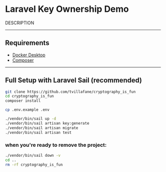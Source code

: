 # Laravel Key Ownership Demo

DESCRIPTION

---

## Requirements
- [Docker Desktop](https://www.docker.com/products/docker-desktop)
- [Composer](https://getcomposer.org/)

---

## Full Setup with Laravel Sail (recommended)

```bash
git clone https://github.com/tvillafane/cryptography_is_fun
cd cryptography_is_fun
composer install

cp .env.example .env

./vendor/bin/sail up -d
./vendor/bin/sail artisan key:generate
./vendor/bin/sail artisan migrate
./vendor/bin/sail artisan test
```

### when you're ready to remove the project:

```bash
./vendor/bin/sail down -v
cd ..
rm -rf cryptography_is_fun
```